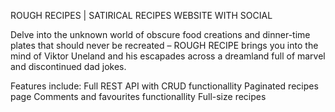 ROUGH RECIPES | SATIRICAL RECIPES WEBSITE WITH SOCIAL

Delve into the unknown world of obscure food creations and dinner-time plates that should never be recreated – ROUGH RECIPE brings you into the mind of Viktor Uneland and his escapades across a dreamland full of marvel and discontinued dad jokes.

Features include:
Full REST API with CRUD functionallity
Paginated recipes page
Comments and favourites functionallity
Full-size recipes
